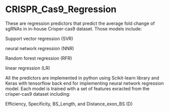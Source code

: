 # CRISPR_Cas9_Regression

These are regression predictors that predict the average fold change of sgRNAs in in-house Crisper-cas9 dataset. Those models include:

Support vector regression (SVR)

neural network regression (NNR)

Random forest regression (RFR)

linear regression (LR)

All the predictors are implemented in python using Scikit-learn library and Keras with tensorflow back end for implementing neural network regression model. Each model is trained with a set of features exracted from the crisper-cas9 dataset including:

Efficiency, Specificity, BS_Length, and Distance_exon_BS (D)

